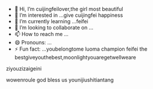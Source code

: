 - 👋 Hi, I’m cuijingfeilover,the girl most beautiful
- 👀 I’m interested in ...give cuijingfei happiness
- 🌱 I’m currently learning ...feifei
- 💞️ I’m looking to collaborate on ...
- 📫 How to reach me ...
- 😄 Pronouns: ...
- ⚡ Fun fact: ...youbelongtome
luoma champion feifei the bestgiveyouthebest,moonlightyouaregetwellweare
<!---if i if i ifquanshijienizuikeaichuanguorenhaizhaodaoni
tottiunico6/tottiunico6 is a ✨ special ✨ repository because its `README.md` (this file) appears on your GitHub profile.you are everythingshowyoumylove
You can click the Preview link to take a look at your changes.I LOVE YOU you are peinikanlanghuayiduoduounicoyouarethebestrinimeiyitian
--->ziyouzizaigeini
wowenroule
god bless us
younijiushitiantang

